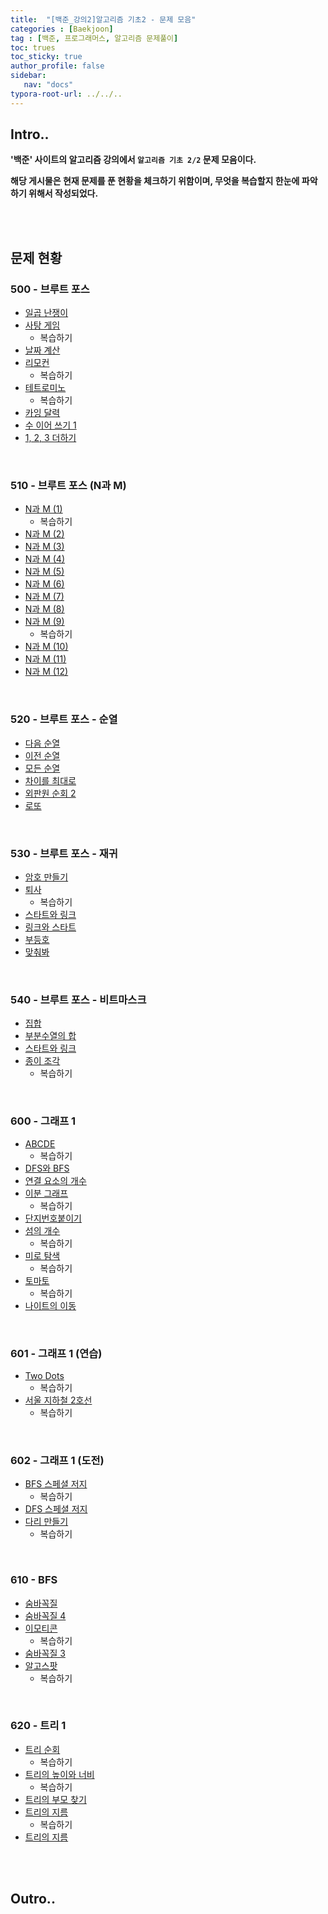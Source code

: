 ```yaml
---
title:  "[백준_강의2]알고리즘 기초2 - 문제 모음"
categories : [Baekjoon]
tag : [백준, 프로그래머스, 알고리즘 문제풀이]
toc: trues
toc_sticky: true
author_profile: false
sidebar:
   nav: "docs"
typora-root-url: ../../..
---
```




## Intro..

**'백준' 사이트의 알고리즘 강의에서 `알고리즘 기초 2/2`  문제 모음이다.**

**해당 게시물은 현재 문제를 푼 현황을 체크하기 위함이며, 무엇을 복습할지 한눈에 파악하기 위해서 작성되었다.**

<br><br>

## 문제 현황

### 500 - 브루트 포스

- [일곱 난쟁이](https://bh946.github.io/baekjoontest/(C++)%EC%9D%BC%EA%B3%B1-%EB%82%9C%EC%9F%81%EC%9D%B4-%EB%B0%B1%EC%A4%802309/)
- [사탕 게임](https://bh946.github.io/baekjoontest/(C++)%EC%82%AC%ED%83%95-%EA%B2%8C%EC%9E%84-%EB%B0%B1%EC%A4%803085/)
  - 복습하기
- [날짜 계산](https://bh946.github.io/baekjoontest/(C++)%EB%82%A0%EC%A7%9C-%EA%B3%84%EC%82%B0-%EB%B0%B1%EC%A4%801476/)
- [리모컨](https://bh946.github.io/baekjoontest/(C++)%EB%A6%AC%EB%AA%A8%EC%BB%A8-%EB%B0%B1%EC%A4%801107/)
  - 복습하기
- [테트로미노](https://bh946.github.io/baekjoontest/(C++)%ED%85%8C%ED%8A%B8%EB%A1%9C%EB%AF%B8%EB%85%B8-%EB%B0%B1%EC%A4%8014500/)
  - 복습하기
- [카잉 달력](https://bh946.github.io/baekjoontest/(C++)%EC%B9%B4%EC%9E%89-%EB%8B%AC%EB%A0%A5-%EB%B0%B1%EC%A4%806064/)
- [수 이어 쓰기 1](https://bh946.github.io/baekjoontest/(C++)%EC%88%98-%EC%9D%B4%EC%96%B4-%EC%93%B0%EA%B8%B0-1-%EB%B0%B1%EC%A4%801748/)
- [1, 2, 3 더하기](https://bh946.github.io/baekjoontest/(C++)1,-2,-3-%EB%8D%94%ED%95%98%EA%B8%B0-%EB%B0%B1%EC%A4%809095/)

<br>

### 510 - 브루트 포스 (N과 M)

- [N과 M (1)](https://bh946.github.io/baekjoontest/(C++)N%EA%B3%BC-M-(1)-%EB%B0%B1%EC%A4%8015649/)
  - 복습하기
- [N과 M (2)](https://bh946.github.io/baekjoontest/(C++)N%EA%B3%BC-M-(2)-%EB%B0%B1%EC%A4%8015650/)
- [N과 M (3)](https://bh946.github.io/baekjoontest/(C++)N%EA%B3%BC-M-(3)-%EB%B0%B1%EC%A4%8015651/)
- [N과 M (4)](https://bh946.github.io/baekjoontest/(C++)N%EA%B3%BC-M-(4)-%EB%B0%B1%EC%A4%8015652/)
- [N과 M (5)](https://bh946.github.io/baekjoontest/(C++)N%EA%B3%BC-M-(5)-%EB%B0%B1%EC%A4%8015654/)
- [N과 M (6)](https://bh946.github.io/baekjoontest/(C++)N%EA%B3%BC-M-(6)-%EB%B0%B1%EC%A4%8015655/)
- [N과 M (7)](https://bh946.github.io/baekjoontest/(C++)N%EA%B3%BC-M-(7)-%EB%B0%B1%EC%A4%8015656/)
- [N과 M (8)](https://bh946.github.io/baekjoontest/(C++)N%EA%B3%BC-M-(8)-%EB%B0%B1%EC%A4%8015657/)
- [N과 M (9)](https://bh946.github.io/baekjoontest/(C++)N%EA%B3%BC-M-(9)-%EB%B0%B1%EC%A4%8015663-%EB%B3%B5%EC%82%AC%EB%B3%B8/)
  - 복습하기
- [N과 M (10)](https://bh946.github.io/baekjoontest/(C++)N%EA%B3%BC-M-(10)-%EB%B0%B1%EC%A4%8015664/)
- [N과 M (11)](https://bh946.github.io/baekjoontest/(C++)N%EA%B3%BC-M-(11)-%EB%B0%B1%EC%A4%8015665/)
- [N과 M (12)](https://bh946.github.io/baekjoontest/(C++)N%EA%B3%BC-M-(12)-%EB%B0%B1%EC%A4%8015666/)

<br>

### 520 - 브루트 포스 - 순열

- [다음 순열](https://bh946.github.io/baekjoontest/(C++)%EB%8B%A4%EC%9D%8C-%EC%88%9C%EC%97%B4-%EB%B0%B1%EC%A4%8010972/)
- [이전 순열](https://bh946.github.io/baekjoontest/(C++)%EC%9D%B4%EC%A0%84-%EC%88%9C%EC%97%B4-%EB%B0%B1%EC%A4%8010973/)
- [모든 순열](https://bh946.github.io/baekjoontest/(C++)%EB%AA%A8%EB%93%A0-%EC%88%9C%EC%97%B4-%EB%B0%B1%EC%A4%8010974/)
- [차이를 최대로](https://bh946.github.io/baekjoontest/(C++)%EC%B0%A8%EC%9D%B4%EB%A5%BC-%EC%B5%9C%EB%8C%80%EB%A1%9C-%EB%B0%B1%EC%A4%8010819/)
- [외판원 순회 2](https://bh946.github.io/baekjoontest/(C++)%EC%99%B8%ED%8C%90%EC%9B%90-%EC%88%9C%ED%9A%8C-2-%EB%B0%B1%EC%A4%8010971/)
- [로또](https://bh946.github.io/baekjoontest/(C++)%EB%A1%9C%EB%98%90-%EB%B0%B1%EC%A4%806603/)

<br>

### 530 - 브루트 포스 - 재귀

- [암호 만들기](https://www.acmicpc.net/problem/1759)
- [퇴사](https://bh946.github.io/baekjoontest/(C++)%ED%87%B4%EC%82%AC-%EB%B0%B1%EC%A4%8014501/)
  - 복습하기
- [스타트와 링크](https://bh946.github.io/baekjoontest/(C++)%EC%8A%A4%ED%83%80%ED%8A%B8%EC%99%80-%EB%A7%81%ED%81%AC-%EB%B0%B1%EC%A4%8014889/)
- [링크와 스타트](https://bh946.github.io/baekjoontest/(C++)%EB%A7%81%ED%81%AC%EC%99%80-%EC%8A%A4%ED%83%80%ED%8A%B8-%EB%B0%B1%EC%A4%8015661/)
- [부등호](https://bh946.github.io/baekjoontest/(C++)%EB%B6%80%EB%93%B1%ED%98%B8-%EB%B0%B1%EC%A4%802529/)
- [맞춰봐](https://www.acmicpc.net/problem/1248)

<br>

### 540 - 브루트 포스 - 비트마스크

- [집합](https://bh946.github.io/baekjoontest/(C++)%EC%A7%91%ED%95%A9-%EB%B0%B1%EC%A4%8011723/)
- [부분수열의 합](https://bh946.github.io/baekjoontest/(C++)%EB%B6%80%EB%B6%84%EC%88%98%EC%97%B4%EC%9D%98-%ED%95%A9-%EB%B0%B1%EC%A4%801182/)
- [스타트와 링크](https://bh946.github.io/baekjoontest/(C++)%EC%8A%A4%ED%83%80%ED%8A%B8%EC%99%80-%EB%A7%81%ED%81%AC-%EB%B0%B1%EC%A4%8014889/)
- [종이 조각](https://bh946.github.io/baekjoontest/(C++)%EC%A2%85%EC%9D%B4-%EC%A1%B0%EA%B0%81-%EB%B0%B1%EC%A4%8014391/)
  - 복습하기

<br>

### 600 - 그래프 1

- [ABCDE](https://bh946.github.io/baekjoontest/(C++)ABCDE-%EB%B0%B1%EC%A4%8013023/)
  - 복습하기
- [DFS와 BFS](https://bh946.github.io/baekjoontest/(C++)DFS%EC%99%80-BFS-%EB%B0%B1%EC%A4%801260/)
- [연결 요소의 개수](https://bh946.github.io/baekjoontest/(C++)%EC%97%B0%EA%B2%B0-%EC%9A%94%EC%86%8C%EC%9D%98-%EA%B0%9C%EC%88%98-%EB%B0%B1%EC%A4%8011724/)
- [이분 그래프](https://bh946.github.io/baekjoontest/(C++)%EC%9D%B4%EB%B6%84-%EA%B7%B8%EB%9E%98%ED%94%84-%EB%B0%B1%EC%A4%801707/)
  - 복습하기
- [단지번호붙이기](https://bh946.github.io/baekjoontest/(C++)%EB%8B%A8%EC%A7%80%EB%B2%88%ED%98%B8%EB%B6%99%EC%9D%B4%EA%B8%B0-%EB%B0%B1%EC%A4%802667/)
- [섬의 개수](https://bh946.github.io/baekjoontest/(C++)%EC%84%AC%EC%9D%98-%EA%B0%9C%EC%88%98-%EB%B0%B1%EC%A4%804963/)
  - 복습하기
- [미로 탐색](https://bh946.github.io/baekjoontest/(C++)%EB%AF%B8%EB%A1%9C-%ED%83%90%EC%83%89-%EB%B0%B1%EC%A4%802178/)
  - 복습하기
- [토마토](https://bh946.github.io/baekjoontest/(C++)%ED%86%A0%EB%A7%88%ED%86%A0-%EB%B0%B1%EC%A4%807576/)
  - 복습하기
- [나이트의 이동](https://bh946.github.io/baekjoontest/(C++)%EB%82%98%EC%9D%B4%ED%8A%B8%EC%9D%98-%EC%9D%B4%EB%8F%99-%EB%B0%B1%EC%A4%807562/)

<br>

### 601 - 그래프 1 (연습)

- [Two Dots](https://bh946.github.io/baekjoontest/(C++)Two-Dots-%EB%B0%B1%EC%A4%8016929/)
  - 복습하기
- [서울 지하철 2호선](https://bh946.github.io/baekjoontest/(C++)%EC%84%9C%EC%9A%B8-%EC%A7%80%ED%95%98%EC%B2%A0-2%ED%98%B8%EC%84%A0-%EB%B0%B1%EC%A4%8016947/)
  - 복습하기

<br>

### 602 - 그래프 1 (도전)

- [BFS 스페셜 저지](https://bh946.github.io/baekjoontest/(C++)BFS-%EC%8A%A4%ED%8E%98%EC%85%9C-%EC%A0%80%EC%A7%80-%EB%B0%B1%EC%A4%8016940/)
  - 복습하기
- [DFS 스페셜 저지](https://bh946.github.io/baekjoontest/(C++)DFS-%EC%8A%A4%ED%8E%98%EC%85%9C-%EC%A0%80%EC%A7%80-%EB%B0%B1%EC%A4%8016964/)
- [다리 만들기](https://bh946.github.io/baekjoontest/(C++)%EB%8B%A4%EB%A6%AC-%EB%A7%8C%EB%93%A4%EA%B8%B0-%EB%B0%B1%EC%A4%802146/)
  - 복습하기

<br>

### 610 - BFS

- [숨바꼭질](https://bh946.github.io/baekjoontest/(C++)%EC%88%A8%EB%B0%94%EA%BC%AD%EC%A7%88-%EB%B0%B1%EC%A4%801697/)
- [숨바꼭질 4](https://bh946.github.io/baekjoontest/(java)%EC%88%A8%EB%B0%94%EA%BC%AD%EC%A7%88-4-%EB%B0%B1%EC%A4%8013913/)
- [이모티콘](https://bh946.github.io/baekjoontest/(java)%EC%9D%B4%EB%AA%A8%ED%8B%B0%EC%BD%98-%EB%B0%B1%EC%A4%8014226/)
  - 복습하기
- [숨바꼭질 3](https://bh946.github.io/baekjoontest/(java)%EC%88%A8%EB%B0%94%EA%BC%AD%EC%A7%88-3-%EB%B0%B1%EC%A4%8013549/)
- [알고스팟](https://bh946.github.io/baekjoontest/(java)%EC%95%8C%EA%B3%A0%EC%8A%A4%ED%8C%9F-%EB%B0%B1%EC%A4%801261/)
  - 복습하기

<br>

### 620 - 트리 1

- [트리 순회](https://bh946.github.io/baekjoontest/(java)%ED%8A%B8%EB%A6%AC-%EC%88%9C%ED%9A%8C-%EB%B0%B1%EC%A4%801991/)
  - 복습하기
- [트리의 높이와 너비](https://www.acmicpc.net/problem/2250)
  - 복습하기
- [트리의 부모 찾기](https://bh946.github.io/baekjoontest/(java)%ED%8A%B8%EB%A6%AC%EC%9D%98-%EB%B6%80%EB%AA%A8-%EC%B0%BE%EA%B8%B0-%EB%B0%B1%EC%A4%8011725/)
- [트리의 지름](https://www.acmicpc.net/problem/1167)
  - 복습하기
- [트리의 지름](https://www.acmicpc.net/problem/1967)

<br><br>

## Outro..

